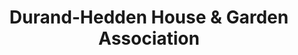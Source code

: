 ---
layout: repo
title: "Durand-Hedden House & Garden Association"
id: 12499
permalink: repos/12499/
---